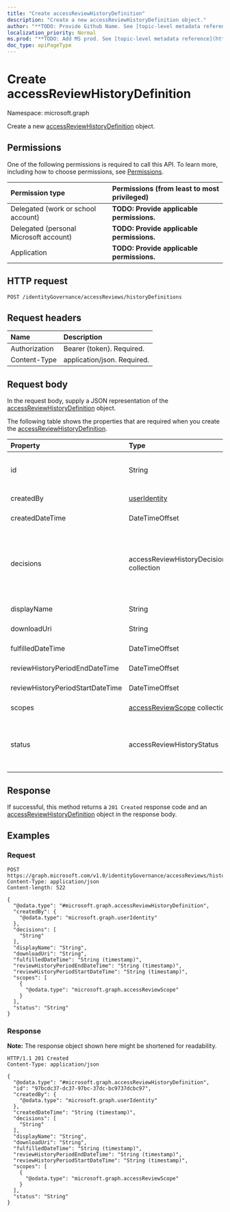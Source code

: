 ```yaml
---
title: "Create accessReviewHistoryDefinition"
description: "Create a new accessReviewHistoryDefinition object."
author: "**TODO: Provide Github Name. See [topic-level metadata reference](https://msgo.azurewebsites.net/add/document/guidelines/metadata.html#topic-level-metadata)**"
localization_priority: Normal
ms.prod: "**TODO: Add MS prod. See [topic-level metadata reference](https://msgo.azurewebsites.net/add/document/guidelines/metadata.html#topic-level-metadata)**"
doc_type: apiPageType
---
```


# Create accessReviewHistoryDefinition
Namespace: microsoft.graph



Create a new [accessReviewHistoryDefinition](../resources/accessreviewhistorydefinition.md) object.

## Permissions
One of the following permissions is required to call this API. To learn more, including how to choose permissions, see [Permissions](/graph/permissions-reference).

|Permission type|Permissions (from least to most privileged)|
|:---|:---|
|Delegated (work or school account)|**TODO: Provide applicable permissions.**|
|Delegated (personal Microsoft account)|**TODO: Provide applicable permissions.**|
|Application|**TODO: Provide applicable permissions.**|

## HTTP request

<!-- {
  "blockType": "ignored"
}
-->
``` http
POST /identityGovernance/accessReviews/historyDefinitions
```

## Request headers
|Name|Description|
|:---|:---|
|Authorization|Bearer {token}. Required.|
|Content-Type|application/json. Required.|

## Request body
In the request body, supply a JSON representation of the [accessReviewHistoryDefinition](../resources/accessreviewhistorydefinition.md) object.

The following table shows the properties that are required when you create the [accessReviewHistoryDefinition](../resources/accessreviewhistorydefinition.md).

|Property|Type|Description|
|:---|:---|:---|
|id|String|**TODO: Add Description** Inherited from [entity](../resources/entity.md)|
|createdBy|[userIdentity](../resources/useridentity.md)|**TODO: Add Description**|
|createdDateTime|DateTimeOffset|**TODO: Add Description**|
|decisions|accessReviewHistoryDecisionFilter collection|**TODO: Add Description**. Possible values are: `approve`, `deny`, `notReviewed`, `dontKnow`, `notNotified`, `unknownFutureValue`.|
|displayName|String|**TODO: Add Description**|
|downloadUri|String|**TODO: Add Description**|
|fulfilledDateTime|DateTimeOffset|**TODO: Add Description**|
|reviewHistoryPeriodEndDateTime|DateTimeOffset|**TODO: Add Description**|
|reviewHistoryPeriodStartDateTime|DateTimeOffset|**TODO: Add Description**|
|scopes|[accessReviewScope](../resources/accessreviewscope.md) collection|**TODO: Add Description**|
|status|accessReviewHistoryStatus|**TODO: Add Description**. Possible values are: `done`, `inprogress`, `error`, `requested`, `unknownFutureValue`.|



## Response

If successful, this method returns a `201 Created` response code and an [accessReviewHistoryDefinition](../resources/accessreviewhistorydefinition.md) object in the response body.

## Examples

### Request
<!-- {
  "blockType": "request",
  "name": "create_accessreviewhistorydefinition_from_"
}
-->
``` http
POST https://graph.microsoft.com/v1.0/identityGovernance/accessReviews/historyDefinitions
Content-Type: application/json
Content-length: 522

{
  "@odata.type": "#microsoft.graph.accessReviewHistoryDefinition",
  "createdBy": {
    "@odata.type": "microsoft.graph.userIdentity"
  },
  "decisions": [
    "String"
  ],
  "displayName": "String",
  "downloadUri": "String",
  "fulfilledDateTime": "String (timestamp)",
  "reviewHistoryPeriodEndDateTime": "String (timestamp)",
  "reviewHistoryPeriodStartDateTime": "String (timestamp)",
  "scopes": [
    {
      "@odata.type": "microsoft.graph.accessReviewScope"
    }
  ],
  "status": "String"
}
```


### Response
**Note:** The response object shown here might be shortened for readability.
<!-- {
  "blockType": "response",
  "truncated": true,
  "@odata.type": "microsoft.graph.accessReviewHistoryDefinition"
}
-->
``` http
HTTP/1.1 201 Created
Content-Type: application/json

{
  "@odata.type": "#microsoft.graph.accessReviewHistoryDefinition",
  "id": "97bcdc37-dc37-97bc-37dc-bc9737dcbc97",
  "createdBy": {
    "@odata.type": "microsoft.graph.userIdentity"
  },
  "createdDateTime": "String (timestamp)",
  "decisions": [
    "String"
  ],
  "displayName": "String",
  "downloadUri": "String",
  "fulfilledDateTime": "String (timestamp)",
  "reviewHistoryPeriodEndDateTime": "String (timestamp)",
  "reviewHistoryPeriodStartDateTime": "String (timestamp)",
  "scopes": [
    {
      "@odata.type": "microsoft.graph.accessReviewScope"
    }
  ],
  "status": "String"
}
```

